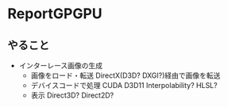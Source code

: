 # ReportGPGPU

## やること

+ インターレース画像の生成
  + 画像をロード・転送
  DirectX(D3D? DXGI?)経由で画像を転送
  + デバイスコードで処理
  CUDA D3D11 Interpolability?
  HLSL?
  + 表示
  Direct3D? Direct2D?
